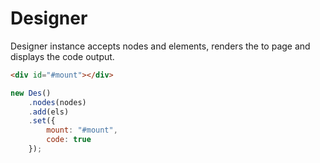 # Designer 
Designer instance accepts nodes and elements, renders the to page and displays the code output. 

```html
<div id="#mount"></div>
```

```js
new Des()
    .nodes(nodes)
    .add(els)
    .set({
        mount: "#mount",
        code: true
    });
```
